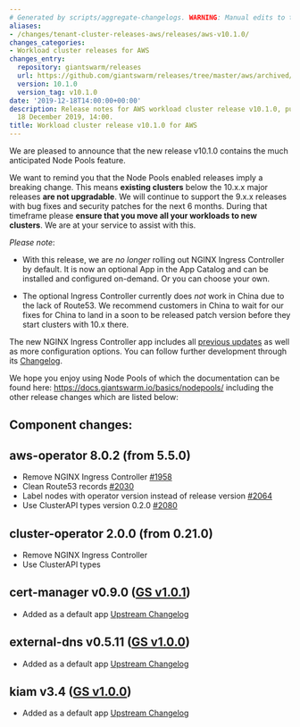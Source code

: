 ```yaml
---
# Generated by scripts/aggregate-changelogs. WARNING: Manual edits to this files will be overwritten.
aliases:
- /changes/tenant-cluster-releases-aws/releases/aws-v10.1.0/
changes_categories:
- Workload cluster releases for AWS
changes_entry:
  repository: giantswarm/releases
  url: https://github.com/giantswarm/releases/tree/master/aws/archived/v10.1.0
  version: 10.1.0
  version_tag: v10.1.0
date: '2019-12-18T14:00:00+00:00'
description: Release notes for AWS workload cluster release v10.1.0, published on
  18 December 2019, 14:00.
title: Workload cluster release v10.1.0 for AWS
---
```


We are pleased to announce that the new release v10.1.0 contains the much anticipated Node Pools feature.

We want to remind you that the Node Pools enabled releases imply a breaking change. This means **existing clusters** below the 10.x.x major releases **are not upgradable**.
We will continue to support the 9.x.x releases with bug fixes and security patches for the next 6 months. During that timeframe please **ensure that you move all your workloads to new clusters**. We are at your service to assist with this.

*Please note*:

- With this release, we are _no longer_ rolling out NGINX Ingress Controller by default. It is now an optional App in the App Catalog and can be installed and configured on-demand. Or you can choose your own.

- The optional Ingress Controller currently does _not_ work in China due to the lack of Route53. We recommend customers in China to wait for our fixes for China to land in a soon to be released patch version before they start clusters with 10.x there.

The new NGINX Ingress Controller app includes all [previous updates](https://github.com/giantswarm/kubernetes-nginx-ingress-controller/blob/master/CHANGELOG.md)
as well as more configuration options. You can follow further development
through its [Changelog](https://github.com/giantswarm/nginx-ingress-controller-app/blob/master/CHANGELOG.md).

We hope you enjoy using Node Pools of which the documentation can be found here: https://docs.giantswarm.io/basics/nodepools/ including the other release changes which are listed below:

## Component changes:

## aws-operator 8.0.2 (from 5.5.0)

- Remove NGINX Ingress Controller [#1958](https://github.com/giantswarm/aws-operator/pull/1958)
- Clean Route53 records [#2030](https://github.com/giantswarm/aws-operator/pull/2030)
- Label nodes with operator version instead of release version [#2064](https://github.com/giantswarm/aws-operator/pull/2064)
- Use ClusterAPI types version 0.2.0 [#2080](https://github.com/giantswarm/aws-operator/pull/2080)

## cluster-operator 2.0.0 (from 0.21.0)

- Remove NGINX Ingress Controller
- Use ClusterAPI types

## cert-manager v0.9.0 ([GS v1.0.1](https://github.com/giantswarm/cert-manager-app/blob/master/CHANGELOG.md#v101))
- Added as a default app [Upstream Changelog](https://github.com/jetstack/cert-manager/releases/tag/v0.9.0)

## external-dns v0.5.11 ([GS v1.0.0](https://github.com/giantswarm/external-dns-app/blob/master/CHANGELOG.md#v100))
- Added as a default app [Upstream Changelog](https://github.com/kubernetes-sigs/external-dns/releases/tag/v0.5.11)

## kiam v3.4 ([GS v1.0.0](https://github.com/giantswarm/kiam-app/blob/master/CHANGELOG.md#v100))
- Added as a default app [Upstream Changelog](https://github.com/uswitch/kiam/releases/tag/v3.4)

